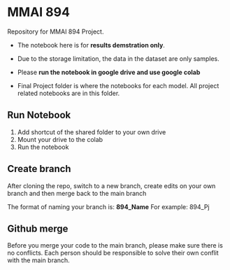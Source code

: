 # MMAI 894
Repository for MMAI 894 Project.

- The notebook here is for <b>results demstration only</b>. 

- Due to the storage limitation, the data in the dataset are only samples. 

- Please <b>run the notebook in google drive and use google colab</b>

- Final Project folder is where the notebooks for each model. All project related notebooks are in this folder.

## Run Notebook
1. Add shortcut of the shared folder to your own drive
2. Mount your drive to the colab
3. Run the notebook

## Create branch
After cloning the repo, switch to a new branch, create edits on your own branch and then merge back to the main branch

The format of naming your branch is: **894_Name**
For example: 894_Pj

## Github merge
Before you merge your code to the main branch, please make sure there is no conflicts. Each person should be responsible to solve their own conflit with the main branch.
